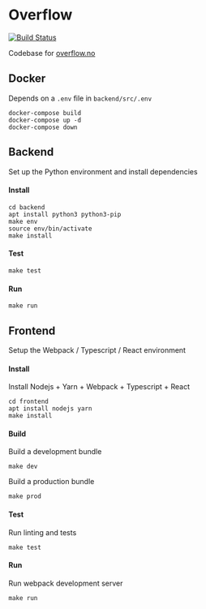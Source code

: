 Overflow
====

[![Build Status](https://ci.ulv.io/api/badges/myth/overflow/status.svg)](https://ci.ulv.io/myth/overflow)

Codebase for [overflow.no](https://overflow.no)

## Docker

Depends on a `.env` file in `backend/src/.env`

```
docker-compose build
docker-compose up -d
docker-compose down
```

## Backend

Set up the Python environment and install dependencies

#### Install

```
cd backend
apt install python3 python3-pip
make env
source env/bin/activate
make install
```

#### Test

```
make test
```

#### Run

```
make run
```

## Frontend

Setup the Webpack / Typescript / React environment

#### Install

Install Nodejs + Yarn + Webpack + Typescript + React

```
cd frontend
apt install nodejs yarn
make install
```

#### Build

Build a development bundle

```
make dev
```

Build a production bundle

```
make prod
```

#### Test

Run linting and tests

```
make test
```

#### Run

Run webpack development server

```
make run
```
